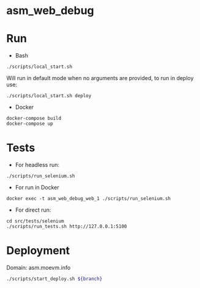 # asm_web_debug

# Run
- Bash
```
./scripts/local_start.sh
```
Will run in default mode when no arguments are provided, to run in deploy use:
```
./scripts/local_start.sh deploy
```
- Docker
```
docker-compose build
docker-compose up
```

# Tests
- For headless run:
```
./scripts/run_selenium.sh
```
- For run in Docker
```
docker exec -t asm_web_debug_web_1 ./scripts/run_selenium.sh
```
- For direct run:
```
cd src/tests/selenium
./scripts/run_tests.sh http://127.0.0.1:5100
```

# Deployment
Domain: asm.moevm.info
```bash
./scripts/start_deploy.sh ${branch}
```